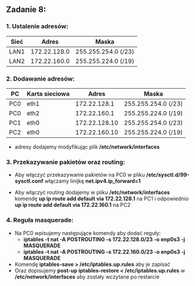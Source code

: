 ## Zadanie 8:
  ### 1. Ustalenie adresów:
  
  Sieć | Adres | Maska
  ---|---|---
  LAN1 | 172.22.128.0| 255.255.254.0 (/23)
  LAN2 | 172.22.160.0| 255.255.224.0 (/19)
  
  
  ### 2. Dodawanie adresów:
  
  PC | Karta sieciowa | Adres | Maska
  ---|---|---|---
  PC0 | eth1 | 172.22.128.1 | 255.255.254.0 (/23)
  PC0 | eth2 | 172.22.160.1 | 255.255.224.0 (/19)
  PC1 | eth0 | 172.22.128.10 | 255.255.254.0 (/23)
  PC2 | eth0 | 172.22.160.10 | 255.255.224.0 (/19)
  
  - adresy dodajemy modyfikując plik **/etc/network/interfaces**
  
  ### 3. Przekazywanie pakietów oraz routing:
  
  - Aby włączyć przekazywanie pakietów na PC0 w pliku **/etc/sysctl.d/99-sysctl.conf** 
    włączamy linijkę **net.ipv4.ip_forward=1** 
    
  - Aby włączyć routing dodajemy w pliku **/etc/network/interfaces** komendę 
    **up ip route add default via 172.22.128.1** na PC1 i odpowiednio 
    **up ip route add default via 172.22.160.1** na PC2
   
 ### 4. Reguła masquerade:
 
  - Na PC0 wpisujemy następujące komendy aby dodać reguły:
    * **iptables -t nat -A POSTROUTING -s 172.22.128.0/23 -o enp0s3 -j MASQUERADE**
    * **iptables -t nat -A POSTROUTING -s 172.22.160.0/23 -o enp0s3 -j MASQUERADE**
  - Komendę **iptables-save > /etc/iptables.up.rules** aby je zapisać
  - Oraz dopisujemy **post-up iptables-restore < /etc/iptables.up.rules** w 
    **/etc/network/interfaces** aby zostały wczytane po restarcie
